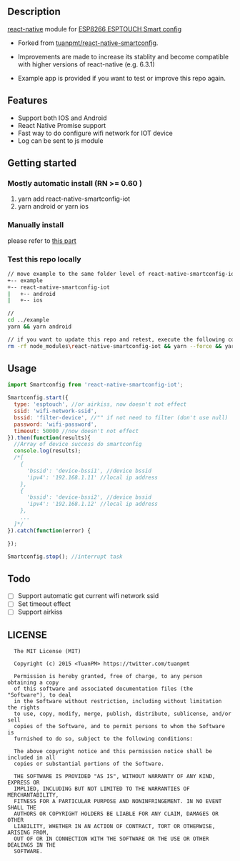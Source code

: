## Description

[react-native](https://github.com/facebook/react-native) module for [ESP8266 ESPTOUCH Smart config](https://github.com/EspressifApp)

- Forked from [tuanpmt/react-native-smartconfig](https://github.com/tuanpmt/react-native-smartconfig).

- Improvements are made to increase its stablity and become compatible with higher versions of react-native (e.g. 6.3.1)

- Example app is provided if you want to test or improve this repo again.

## Features
* Support both IOS and Android
* React Native Promise support
* Fast way to do configure wifi network for IOT device
* Log can be sent to js module

## Getting started
### Mostly automatic install (RN >= 0.60 )
1.  yarn add react-native-smartconfig-iot
2.  yarn android or yarn ios

### Manually install
please refer to [this part](https://github.com/tuanpmt/react-native-smartconfig#manual-install)

### Test this repo locally
```bash
// move example to the same folder level of react-native-smartconfig-iot
+-- example
+-- react-native-smartconfig-iot
|   +-- android
|   +-- ios

//
cd ../example
yarn && yarn android

// if you want to update this repo and retest, execute the following command after every change
rm -rf node_modules\react-native-smartconfig-iot && yarn --force && yarn android
```

## Usage

```javascript
import Smartconfig from 'react-native-smartconfig-iot';

Smartconfig.start({
  type: 'esptouch', //or airkiss, now doesn't not effect
  ssid: 'wifi-network-ssid',
  bssid: 'filter-device', //"" if not need to filter (don't use null)
  password: 'wifi-password',
  timeout: 50000 //now doesn't not effect
}).then(function(results){
  //Array of device success do smartconfig
  console.log(results);
  /*[
    {
      'bssid': 'device-bssi1', //device bssid
      'ipv4': '192.168.1.11' //local ip address
    },
    {
      'bssid': 'device-bssi2', //device bssid
      'ipv4': '192.168.1.12' //local ip address
    },
    ...
  ]*/
}).catch(function(error) {

});

Smartconfig.stop(); //interrupt task
```

## Todo

* [ ] Support automatic get current wifi network ssid
* [ ] Set timeout effect
* [ ] Support airkiss

## LICENSE

```
  The MIT License (MIT)

  Copyright (c) 2015 <TuanPM> https://twitter.com/tuanpmt

  Permission is hereby granted, free of charge, to any person obtaining a copy
  of this software and associated documentation files (the "Software"), to deal
  in the Software without restriction, including without limitation the rights
  to use, copy, modify, merge, publish, distribute, sublicense, and/or sell
  copies of the Software, and to permit persons to whom the Software is
  furnished to do so, subject to the following conditions:

  The above copyright notice and this permission notice shall be included in all
  copies or substantial portions of the Software.

  THE SOFTWARE IS PROVIDED "AS IS", WITHOUT WARRANTY OF ANY KIND, EXPRESS OR
  IMPLIED, INCLUDING BUT NOT LIMITED TO THE WARRANTIES OF MERCHANTABILITY,
  FITNESS FOR A PARTICULAR PURPOSE AND NONINFRINGEMENT. IN NO EVENT SHALL THE
  AUTHORS OR COPYRIGHT HOLDERS BE LIABLE FOR ANY CLAIM, DAMAGES OR OTHER
  LIABILITY, WHETHER IN AN ACTION OF CONTRACT, TORT OR OTHERWISE, ARISING FROM,
  OUT OF OR IN CONNECTION WITH THE SOFTWARE OR THE USE OR OTHER DEALINGS IN THE
  SOFTWARE.
```
